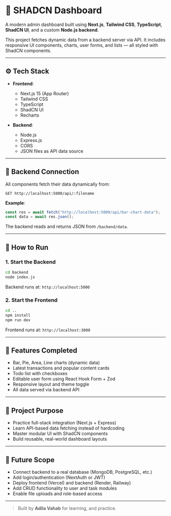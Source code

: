 # 🧩 SHADCN Dashboard

A modern admin dashboard built using **Next.js**, **Tailwind CSS**, **TypeScript**, **ShadCN UI**, and a custom **Node.js backend**.

This project fetches dynamic data from a backend server via API. It includes responsive UI components, charts, user forms, and lists — all styled with ShadCN components.

---

## ⚙️ Tech Stack

- **Frontend**:  
  - Next.js 15 (App Router)  
  - Tailwind CSS  
  - TypeScript  
  - ShadCN UI  
  - Recharts  

- **Backend**:  
  - Node.js  
  - Express.js  
  - CORS  
  - JSON files as API data source  

---

## 🔗 Backend Connection

All components fetch their data dynamically from:

```
GET http://localhost:5000/api/:filename
```

**Example**:

```ts
const res = await fetch("http://localhost:5000/api/bar-chart-data");
const data = await res.json();
```

The backend reads and returns JSON from `/backend/data`.

---

## 🚀 How to Run

### 1. Start the Backend

```bash
cd backend
node index.js
```

Backend runs at: `http://localhost:5000`

### 2. Start the Frontend

```bash
cd ..
npm install
npm run dev
```

Frontend runs at: `http://localhost:3000`

---

## 📌 Features Completed

- Bar, Pie, Area, Line charts (dynamic data)
- Latest transactions and popular content cards
- Todo list with checkboxes
- Editable user form using React Hook Form + Zod
- Responsive layout and theme toggle
- All data served via backend API

---

## 🧠 Project Purpose

- Practice full-stack integration (Next.js + Express)
- Learn API-based data fetching instead of hardcoding
- Master modular UI with ShadCN components
- Build reusable, real-world dashboard layouts

---

## 🔮 Future Scope

- Connect backend to a real database (MongoDB, PostgreSQL, etc.)
- Add login/authentication (NextAuth or JWT)
- Deploy frontend (Vercel) and backend (Render, Railway)
- Add CRUD functionality to user and task modules
- Enable file uploads and role-based access

---

> Built by **Adila Vahab** for learning, and practice.
